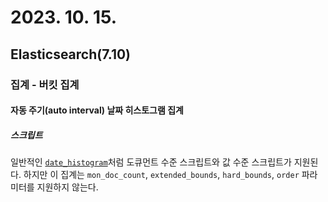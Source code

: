 # 2023. 10. 15.

## Elasticsearch(7.10)

### 집계 - 버킷 집계

#### 자동 주기(auto interval) 날짜 히스토그램 집계

##### 스크립트

일반적인 [`date_histogram`][aggregation-date-histogram]처럼 도큐먼트 수준 스크립트와 값 수준 스크립트가 지원된다. 하지만 이 집계는 `mon_doc_count`, `extended_bounds`, `hard_bounds`, `order` 파라미터를 지원하지 않는다.



[aggregation-date-histogram]: https://www.elastic.co/guide/en/elasticsearch/reference/7.10/search-aggregations-bucket-datehistogram-aggregation.html